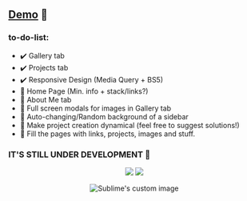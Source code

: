 ## [Demo](https://talmkg.github.io/portfolio-project/) 🦝
### to-do-list:
<ul>
  <li>✔️ Gallery tab </li>
  <li>✔️ Projects tab</li>
  <li>✔️ Responsive Design (Media Query + BS5)</li>
  <li>📌 Home Page (Min. info + stack/links?)</li>
  <li>📌 About Me tab</li>
  <li>📌 Full screen modals for images in Gallery tab</li>
  <li>📌 Auto-changing/Random background of a sidebar</li>
  <li>📌 Make project creation dynamical (feel free to suggest solutions!)</li>
  <li>📌 Fill the pages with links, projects, images and stuff.</li>
  
 </ul>


<h3 alig="center">IT'S STILL UNDER DEVELOPMENT 🤺</h3>
<p align="center">
<img src="https://i.imgur.com/BLz5ZAT.png">
<img src="https://i.imgur.com/yYLNvOd.png">
</p>


<p align="center">
  <img src="https://media2.giphy.com/media/4ilFRqgbzbx4c/giphy.gif?cid=ecf05e478v35kw6b5d21b3a1147vdjoeyyesaq8z12sxpxdy&rid=giphy.gif&ct=g" alt="Sublime's custom image"/>
</p>
